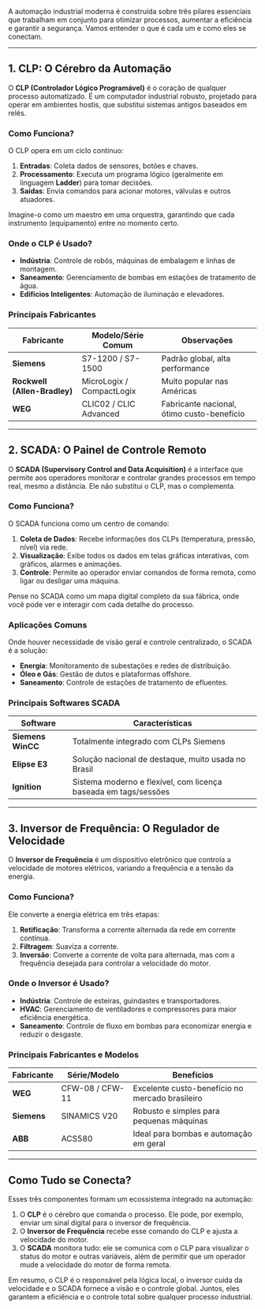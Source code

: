 A automação industrial moderna é construída sobre três pilares essenciais que trabalham em conjunto para otimizar processos, aumentar a eficiência e garantir a segurança. Vamos entender o que é cada um e como eles se conectam.

---

## 1. CLP: O Cérebro da Automação

O **CLP (Controlador Lógico Programável)** é o coração de qualquer processo automatizado. É um computador industrial robusto, projetado para operar em ambientes hostis, que substitui sistemas antigos baseados em relés.

### Como Funciona?

O CLP opera em um ciclo contínuo:

1. **Entradas**: Coleta dados de sensores, botões e chaves.
2. **Processamento**: Executa um programa lógico (geralmente em linguagem **Ladder**) para tomar decisões.
3. **Saídas**: Envia comandos para acionar motores, válvulas e outros atuadores.

Imagine-o como um maestro em uma orquestra, garantindo que cada instrumento (equipamento) entre no momento certo.

### Onde o CLP é Usado?

- **Indústria**: Controle de robôs, máquinas de embalagem e linhas de montagem.
- **Saneamento**: Gerenciamento de bombas em estações de tratamento de água.
- **Edifícios Inteligentes**: Automação de iluminação e elevadores.

### Principais Fabricantes

| Fabricante | Modelo/Série Comum | Observações |
| --- | --- | --- |
| **Siemens** | S7-1200 / S7-1500 | Padrão global, alta performance |
| **Rockwell (Allen-Bradley)** | MicroLogix / CompactLogix | Muito popular nas Américas |
| **WEG** | CLIC02 / CLIC Advanced | Fabricante nacional, ótimo custo-benefício |

---

## 2. SCADA: O Painel de Controle Remoto

O **SCADA (Supervisory Control and Data Acquisition)** é a interface que permite aos operadores monitorar e controlar grandes processos em tempo real, mesmo a distância. Ele não substitui o CLP, mas o complementa.

### Como Funciona?

O SCADA funciona como um centro de comando:

1. **Coleta de Dados**: Recebe informações dos CLPs (temperatura, pressão, nível) via rede.
2. **Visualização**: Exibe todos os dados em telas gráficas interativas, com gráficos, alarmes e animações.
3. **Controle**: Permite ao operador enviar comandos de forma remota, como ligar ou desligar uma máquina.

Pense no SCADA como um mapa digital completo da sua fábrica, onde você pode ver e interagir com cada detalhe do processo.

### Aplicações Comuns

Onde houver necessidade de visão geral e controle centralizado, o SCADA é a solução:

- **Energia**: Monitoramento de subestações e redes de distribuição.
- **Óleo e Gás**: Gestão de dutos e plataformas offshore.
- **Saneamento**: Controle de estações de tratamento de efluentes.

### Principais Softwares SCADA

| Software | Características |
| --- | --- |
| **Siemens WinCC** | Totalmente integrado com CLPs Siemens |
| **Elipse E3** | Solução nacional de destaque, muito usada no Brasil |
| **Ignition** | Sistema moderno e flexível, com licença baseada em tags/sessões |

---

## 3. Inversor de Frequência: O Regulador de Velocidade

O **Inversor de Frequência** é um dispositivo eletrônico que controla a velocidade de motores elétricos, variando a frequência e a tensão da energia.

### Como Funciona?

Ele converte a energia elétrica em três etapas:

1. **Retificação**: Transforma a corrente alternada da rede em corrente contínua.
2. **Filtragem**: Suaviza a corrente.
3. **Inversão**: Converte a corrente de volta para alternada, mas com a frequência desejada para controlar a velocidade do motor.

### Onde o Inversor é Usado?

- **Indústria**: Controle de esteiras, guindastes e transportadores.
- **HVAC**: Gerenciamento de ventiladores e compressores para maior eficiência energética.
- **Saneamento**: Controle de fluxo em bombas para economizar energia e reduzir o desgaste.

### Principais Fabricantes e Modelos

| Fabricante | Série/Modelo | Benefícios |
| --- | --- | --- |
| **WEG** | CFW-08 / CFW-11 | Excelente custo-benefício no mercado brasileiro |
| **Siemens** | SINAMICS V20 | Robusto e simples para pequenas máquinas |
| **ABB** | ACS580 | Ideal para bombas e automação em geral |

---

## Como Tudo se Conecta?

Esses três componentes formam um ecossistema integrado na automação:

1. O **CLP** é o cérebro que comanda o processo. Ele pode, por exemplo, enviar um sinal digital para o inversor de frequência.
2. O **Inversor de Frequência** recebe esse comando do CLP e ajusta a velocidade do motor.
3. O **SCADA** monitora tudo: ele se comunica com o CLP para visualizar o status do motor e outras variáveis, além de permitir que um operador mude a velocidade do motor de forma remota.

Em resumo, o CLP é o responsável pela lógica local, o inversor cuida da velocidade e o SCADA fornece a visão e o controle global. Juntos, eles garantem a eficiência e o controle total sobre qualquer processo industrial.
